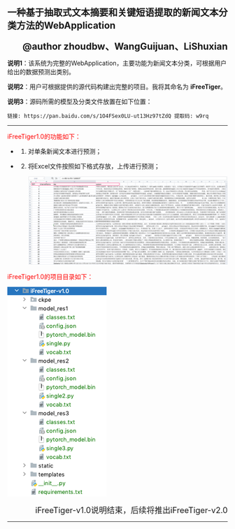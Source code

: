 ## 一种基于抽取式文本摘要和关键短语提取的新闻文本分类方法的WebApplication

<div align="right" style="font-size:1.5em; font-weight:bold;">@author zhoudbw、WangGuijuan、LiShuxian</div>

**说明1**：该系统为完整的WebApplication，主要功能为新闻文本分类，可根据用户给出的数据预测出类别。

**说明2**：用户可根据提供的源代码构建出完整的项目。我将其命名为 **iFreeTiger**。

**说明3**：源码所需的模型及分类文件放置在如下位置：

```
链接: https://pan.baidu.com/s/1O4FSex0LU-ut13Hz97tZdQ 提取码: w9rq 
```

---

<div style="color:red">iFreeTiger1.0的功能如下：</div>

- 1. 对单条新闻文本进行预测；

- 2. 将Excel文件按照如下格式存放，上传进行预测；

     ![image-20210818205105344](readme/image-20210818205105344.png)

<div style="color:red">iFreeTiger1.0的项目目录如下：</div>

![image-20210818205735266](readme/image-20210818205735266.png)

<div align="right" style="font-size:1.3em">iFreeTiger-v1.0说明结束，后续将推出iFreeTiger-v2.0</div>

---

